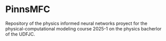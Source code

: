 # PinnsMFC
Repository of the physics informed neural networks proyect for the physical-computational modeling course 2025-1 on the physics bacherlor of the UDFJC.
